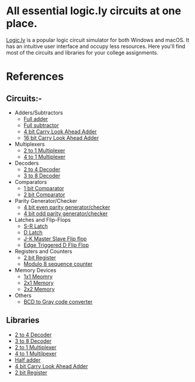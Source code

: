 # All essential logic.ly circuits at one place.

[Logic.ly](https://logic.ly) is a popular logic circuit simulator for both Windows and macOS. It has an intuitive user interface and occupy less resources. Here you'll find most of the circuits and libraries for your college assignments. 

# References


## Circuits:-
 - Adders/Subtractors
     - [Full adder](./circuits/Full-adder.logicly)
     - [Full subtractor](./circuits/Full-subtractor.logicly)
     - [4 bit Carry Look Ahead Adder](./circuits/4-bit-CLA.logicly)
     - [16 bit Carry Look Ahead Adder](./circuits/16-bit_CLA.logicly)
 - Multiplexers
     - [2 to 1 Multiplexer](./circuits/2-1-MUX.logicly)
     - [4 to 1 Multiplexer](./circuits/4-1-MUX.logicly)
 - Decoders
     - [2 to 4 Decoder](./circuits/2-4-DEC.logicly)
     - [3 to 8 Decoder](./circuits/3-8-DEC.logicly)
 - Comparators
     - [1 bit Comparator](./circuits/1-bit-comparator.logicly)
     - [2 bit Comparator](./circuits/2-bit-comparator.logicly)
 - Parity Generator/Checker
     - [4 bit even parity generator/checker](./circuits/4-bit-even-parity.logicly)
     - [4 bit odd parity generator/checker](./circuits/4-bit-odd-parity.logicly)
 - Latches and Flip-Flops
     - [S-R Latch](./circuits/S-R-Latch.logicly)
     - [D Latch](./circuits/D-Latch.logicly)
     - [J-K Master Slave Flip flop](./circuits/J-K-MS-FF.logicly)
     - [Edge Triggered D Flip Flop](./circuits/Edge-Triggered-D-FF.logicly)
 - Registers and Counters
     - [2 bit Register](./circuits/2-Bit_Register.logicly)
     - [Modulo 8 sequence counter](./circuits/Modulo-8-sequence-counter.logicly)
 - Memory Devices
     - [1x1 Meomry](./circuits/1-1-Memory.logicly)
     - [2x1 Memory](./circuits/2-1-Memory.logicly)
     - [2x2 Memory](./circuits/2-2-Memory.logicly)
 - Others
     - [BCD to Gray code converter](./circuits/BCD-to-Gray.logicly)


## Libraries
 - [2 to 4 Decoder](./libraries/2-4-DEC.logiclylib)
 - [3 to 8 Decoder](./libraries/3-8-DEC.logiclylib)
 - [2 to 1 Multiplexer](./libraries/2-1-MUX.logiclylib)
 - [4 to 1 Multilpexer](./libraries/4-1-MUX.logiclylib)
 - [Half adder](./libraries/HA_Module.logiclylib)
 - [4 bit Carry Look Ahead Adder](./libraries/4-bit_CLA_Module.logiclylib)
 - [2 bit Register](./libraries/2-Bit_Register.logiclylib)
